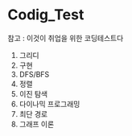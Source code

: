 # Codig_Test
참고 : 이것이 취업을 위한 코딩테스트다

1. 그리디
2. 구현
3. DFS/BFS
4. 정렬
5. 이진 탐색
6. 다이나믹 프로그래밍
7. 최단 경로
8. 그래프 이론

